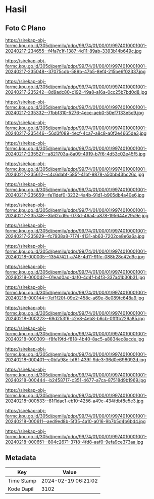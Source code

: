 # Hasil

## Foto C Plano

https://sirekap-obj-formc.kpu.go.id/305d/pemilu/pdpr/99/74/01/00/01/9974010001001-20240217-234655--f4fa7c1f-1387-4d11-89ab-3393b14b649c.jpg

https://sirekap-obj-formc.kpu.go.id/305d/pemilu/pdpr/99/74/01/00/01/9974010001001-20240217-235048--37075cdb-589b-47b5-8ef4-215be6f02337.jpg

https://sirekap-obj-formc.kpu.go.id/305d/pemilu/pdpr/99/74/01/00/01/9974010001001-20240217-235242--8d9adc80-c192-49a8-a16a-0cc25b7bd0d8.jpg

https://sirekap-obj-formc.kpu.go.id/305d/pemilu/pdpr/99/74/01/00/01/9974010001001-20240217-235332--7fbbf310-5276-4ece-aeb0-50ef7133e5c9.jpg

https://sirekap-obj-formc.kpu.go.id/305d/pemilu/pdpr/99/74/01/00/01/9974010001001-20240217-235446--56d3f089-4ecf-4ca7-a8c8-a0f2e4665de3.jpg

https://sirekap-obj-formc.kpu.go.id/305d/pemilu/pdpr/99/74/01/00/01/9974010001001-20240217-235527--a821703a-8a09-4919-b7f6-4d53c02e45f5.jpg

https://sirekap-obj-formc.kpu.go.id/305d/pemilu/pdpr/99/74/01/00/01/9974010001001-20240217-235612--c4c6dabf-585f-41bf-9878-a50bb43bc26c.jpg

https://sirekap-obj-formc.kpu.go.id/305d/pemilu/pdpr/99/74/01/00/01/9974010001001-20240217-235659--fe11def0-3232-4a4b-91d1-b905db4a40e6.jpg

https://sirekap-obj-formc.kpu.go.id/305d/pemilu/pdpr/99/74/01/00/01/9974010001001-20240217-235748--3b62cd9c-073d-46a4-a878-195644e29c9e.jpg

https://sirekap-obj-formc.kpu.go.id/305d/pemilu/pdpr/99/74/01/00/01/9974010001001-20240217-235829--fc7938a8-7174-4131-ab63-7202ce8e6a6a.jpg

https://sirekap-obj-formc.kpu.go.id/305d/pemilu/pdpr/99/74/01/00/01/9974010001001-20240218-000005--1354742f-a748-4d11-91fe-088b28c42d9c.jpg

https://sirekap-obj-formc.kpu.go.id/305d/pemilu/pdpr/99/74/01/00/01/9974010001001-20240218-000042--01ead0ad-daf0-4d4f-b4f3-337a41b30b31.jpg

https://sirekap-obj-formc.kpu.go.id/305d/pemilu/pdpr/99/74/01/00/01/9974010001001-20240218-000144--7ef1f20f-09e2-458c-a69e-8e089fc648a9.jpg

https://sirekap-obj-formc.kpu.go.id/305d/pemilu/pdpr/99/74/01/00/01/9974010001001-20240218-000223--69d253f6-c2e8-4eb8-b6cb-0ffffb229a85.jpg

https://sirekap-obj-formc.kpu.go.id/305d/pemilu/pdpr/99/74/01/00/01/9974010001001-20240218-000309--f8fe19fd-f818-4b40-8ac5-a8834ec8acde.jpg

https://sirekap-obj-formc.kpu.go.id/305d/pemilu/pdpr/99/74/01/00/01/9974010001001-20240218-000401--c0bfa98e-bf6f-439f-9de3-36d0e698092d.jpg

https://sirekap-obj-formc.kpu.go.id/305d/pemilu/pdpr/99/74/01/00/01/9974010001001-20240218-000444--b2458717-c351-4677-a7ca-87518d9b1969.jpg

https://sirekap-obj-formc.kpu.go.id/305d/pemilu/pdpr/99/74/01/00/01/9974010001001-20240218-000533--81f1dac1-eb10-4256-a49c-434fdbf8e5e3.jpg

https://sirekap-obj-formc.kpu.go.id/305d/pemilu/pdpr/99/74/01/00/01/9974010001001-20240218-000611--aed9ed8b-5f35-4a10-a016-9b7b5d4b6bd4.jpg

https://sirekap-obj-formc.kpu.go.id/305d/pemilu/pdpr/99/74/01/00/01/9974010001001-20240218-000651--804c2671-37f8-4fd8-aaf0-9efa9ce373aa.jpg


## Metadata

| Key        | Value               |
| ---------- | ------------------- |
| Time Stamp | 2024-02-19 06:21:02 |
| Kode Dapil | 3102                |



